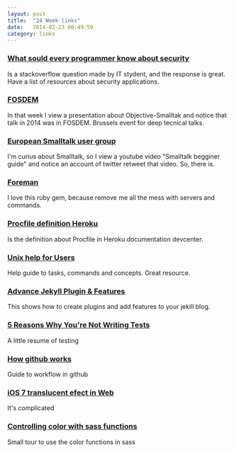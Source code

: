 ```yaml
---
layout: post
title:  "24 Week links"
date:   2014-02-23 00:49:59
category: links
---
```


### [What sould every programmer know about security](http://stackoverflow.com/questions/2794016/what-should-every-programmer-know-about-security)
Is a stackoverflow question made by IT stydent, and the response is great. Have a list of resources about security applications.

### [FOSDEM](https://fosdem.org/2014/)
In that week I view a presentation about Objective-Smalltak and notice that talk in 2014 was in FOSDEM. Brussels event for deep tecnical talks.

### [European Smalltalk user group](http://esug.org/wiki/pier)
I'm curius about Smalltalk, so I view a youtube video "Smalltalk begginer guide" and notice an account of twitter retweet that video. So, there is.

### [Foreman](http://ddollar.github.io/foreman/)
I love this ruby gem, because remove me all the mess with servers and commands.

### [Procfile definition Heroku](https://devcenter.heroku.com/articles/procfile)
Is the definition about Procfile in Heroku documentation devcenter.

### [Unix help for Users](http://unixhelp.ed.ac.uk)
Help guide to tasks, commands and concepts. Great resource.

### [Advance Jekyll Plugin & Features](http://www.divshot.com/blog/web-development/advanced-jekyll-features/)
This shows how to create plugins and add features to your jekill blog.

### [5 Reasons Why You're Not Writing Tests](http://www.justinweiss.com/blog/2014/02/20/5-reasons-why-youre-not-writing-tests/)
A little resume of testing

### [How github works](http://zachholman.com/posts/how-github-works/)
Guide to workflow in github

### [iOS 7 translucent efect in Web](http://www.webdirections.org/blog/creating-ios-7-effects-with-css3-translucency-and-transparency/)
It's complicated

### [Controlling color with sass functions](http://robots.thoughtbot.com/controlling-color-with-sass-color-functions)
Small tour to use the color functions in sass
